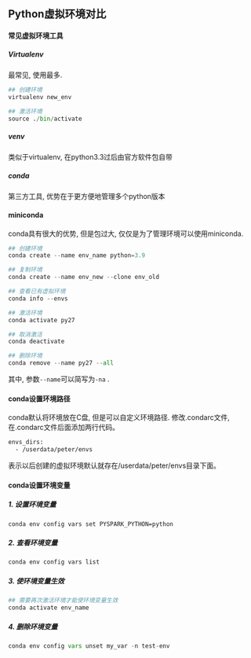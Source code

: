 ## Python虚拟环境对比

#### 常见虚拟环境工具

##### Virtualenv

最常见, 使用最多. 

```python
## 创建环境
virtualenv new_env

## 激活环境
source ./bin/activate
```

##### venv

类似于virtualenv, 在python3.3过后由官方软件包自带

##### conda

第三方工具, 优势在于更方便地管理多个python版本

#### miniconda

conda具有很大的优势, 但是包过大, 仅仅是为了管理环境可以使用miniconda. 

```python
## 创建环境
conda create --name env_name python=3.9

## 复制环境
conda create --name env_new --clone env_old

## 查看已有虚拟环境
conda info --envs

## 激活环境
conda activate py27

## 取消激活
conda deactivate

## 删除环境
conda remove --name py27 --all
```

其中, 参数`--name`可以简写为`-na` .

#### conda设置环境路径

conda默认将环境放在C盘, 但是可以自定义环境路径.  修改.condarc文件,在.condarc文件后面添加两行代码。

```bash
envs_dirs:
  - /userdata/peter/envs
```

表示以后创建的虚拟环境默认就存在/userdata/peter/envs目录下面。

#### conda设置环境变量

##### 1. 设置环境变量

```bash
conda env config vars set PYSPARK_PYTHON=python
```

##### 2. 查看环境变量

```bash
conda env config vars list
```

##### 3. 使环境变量生效

```bash
## 需要再次激活环境才能使环境变量生效
conda activate env_name
```

##### 4. 删除环境变量

```python
conda env config vars unset my_var -n test-env
```

